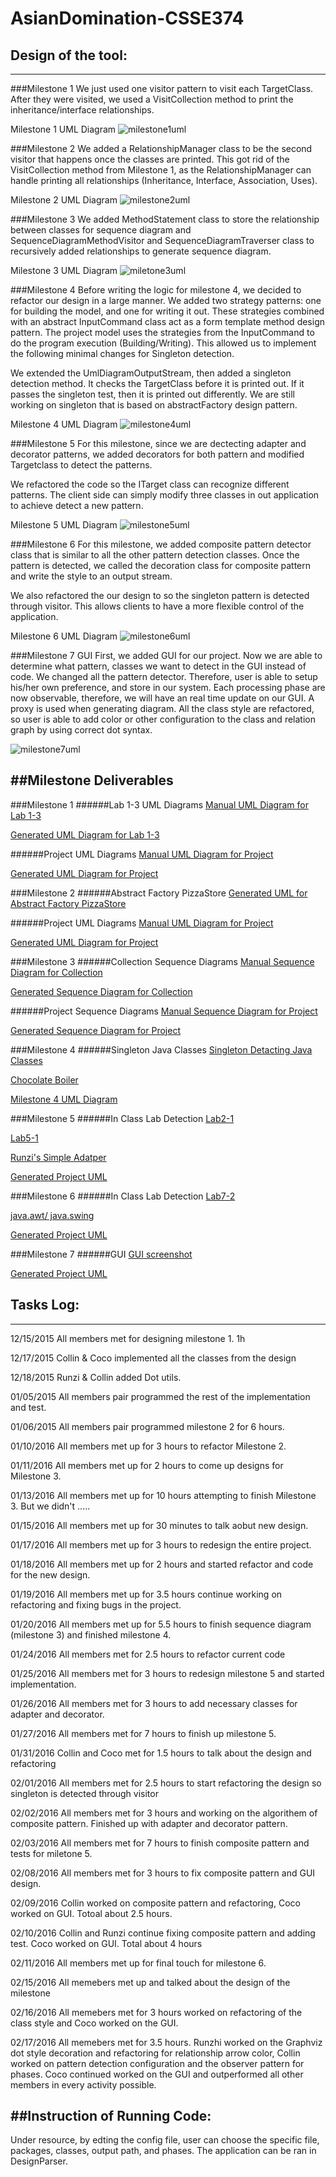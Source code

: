 # AsianDomination-CSSE374

## Design of the tool:
---
###Milestone 1 
We just used one visitor pattern to visit each TargetClass. After they were visited, we used a VisitCollection method to print the inheritance/interface relationships. 

Milestone 1 UML Diagram 
![milestone1uml](https://github.com/ctrokid/AsianDomination-CSSE374/blob/master/AsianDomination/docs/M1/Milestone1UML.jpg)

###Milestone 2
We added a RelationshipManager class to be the second visitor that happens once the classes are printed. This got rid of the VisitCollection method from Milestone 1, as the RelationshipManager can handle printing all relationships (Inheritance, Interface, Association, Uses). 

Milestone 2 UML Diagram
![milestone2uml](https://github.com/ctrokid/AsianDomination-CSSE374/blob/master/AsianDomination/docs/M2/Milestone2UML.jpg)

###Milestone 3
We added MethodStatement class to store the relationship between classes for sequence diagram and SequenceDiagramMethodVisitor and SequenceDiagramTraverser class to recursively added relationships to generate sequence diagram. 

Milestone 3 UML Diagram
![miletone3uml](https://github.com/ctrokid/AsianDomination-CSSE374/blob/master/AsianDomination/docs/M3/Milestone3UML.jpg)


###Milestone 4
Before writing the logic for milestone 4, we decided to refactor our design in a large manner. We added two strategy patterns: one for building the model, and one for writing it out. These strategies combined with an abstract InputCommand class act as a form template method design pattern. The project model uses the strategies from the InputCommand to do the program execution (Building/Writing). This allowed us to implement the following minimal changes for Singleton detection.

We extended the UmlDiagramOutputStream, then added a singleton detection method. It checks the TargetClass before it is printed out. If it passes the singleton test, then it is printed out differently. We are still working on singleton that is based on abstractFactory design pattern.

Milestone 4 UML Diagram
![milestone4uml](https://github.com/ctrokid/AsianDomination-CSSE374/blob/master/AsianDomination/docs/M4/Milestone4UML.jpg)


###Milestone 5
For this milestone, since we are dectecting adapter and decorator patterns, we added decorators for both pattern and modified Targetclass to detect the patterns. 

We refactored the code so the ITarget class can recognize different patterns. The client side can simply modify three classes in out application to achieve detect a new pattern. 

Milestone 5 UML Diagram
![milestone5uml](https://github.com/ctrokid/AsianDomination-CSSE374/blob/master/AsianDomination/docs/M5/MilestoneManual5UML.png)

###Milestone 6
For this milestone, we added composite pattern detector class that is similar to all the other pattern detection classes. Once the pattern is detected, we called the decoration class for composite pattern and write the style to an output stream. 

We also refactored the our design to so the singleton pattern is detected through visitor. This allows clients to have a more flexible control of the application.

Milestone 6 UML Diagram
![milestone6uml](https://github.com/ctrokid/AsianDomination-CSSE374/blob/master/AsianDomination/docs/M6/Milestone6UML.jpg)

###Milestone 7 GUI
First, we added GUI for our project. Now we are able to determine what pattern, classes we want to detect in the GUI instead of code. We changed all the pattern detector. Therefore, user is able to setup his/her own preference, and store in our system. Each processing phase are now observable, therefore, we will have an real time update on our GUI. A proxy is used when generating diagram. All the class style are refactored, so user is able to add color or other configuration to the class and relation graph by using correct dot syntax.

![milestone7uml](https://github.com/ctrokid/AsianDomination-CSSE374/blob/master/AsianDomination/docs/M7/Milestone7UML.jpg)


##Milestone Deliverables
---
###Milestone 1
######Lab 1-3 UML Diagrams
[Manual UML Diagram for Lab 1-3](https://github.com/ctrokid/AsianDomination-CSSE374/blob/master/AsianDomination/docs/M1/M1lab1-3ManualUML.PNG)

[Generated UML Diagram for Lab 1-3](https://github.com/ctrokid/AsianDomination-CSSE374/blob/master/AsianDomination/docs/M1/M1lab1-3GeneratedUML.pdf)

######Project UML Diagrams
[Manual UML Diagram for Project](https://github.com/ctrokid/AsianDomination-CSSE374/blob/master/AsianDomination/docs/M1/Milestone1UML.jpg)

[Generated UML Diagram for Project](https://github.com/ctrokid/AsianDomination-CSSE374/blob/master/AsianDomination/docs/M1/M1projectGeneratedUML.pdf)

###Milestone 2
######Abstract Factory PizzaStore
[Generated UML for Abstract Factory PizzaStore](https://github.com/ctrokid/AsianDomination-CSSE374/blob/master/AsianDomination/docs/M2/M2AbstractFactoryPizzaStoreUML.pdf)

######Project UML Diagrams
[Manual UML Diagram for Project](https://github.com/ctrokid/AsianDomination-CSSE374/blob/master/AsianDomination/docs/M2/Milestone2UML.jpg)

[Generated UML Diagram for Project](https://github.com/ctrokid/AsianDomination-CSSE374/blob/master/AsianDomination/docs/M2/M2ProjectGeneratedUML.pdf)

###Milestone 3
######Collection Sequence Diagrams
[Manual Sequence Diagram for Collection](https://github.com/ctrokid/AsianDomination-CSSE374/blob/master/AsianDomination/docs/M3/M3CollectionManualSequence.png)

[Generated Sequence Diagram for Collection](https://github.com/ctrokid/AsianDomination-CSSE374/blob/master/AsianDomination/demo_diagrams/M3CollectionsSD.PNG)

######Project Sequence Diagrams
[Manual Sequence Diagram for Project](https://github.com/ctrokid/AsianDomination-CSSE374/blob/master/AsianDomination/docs/M3/M3ProjectManualSequence.jpg)

[Generated Sequence Diagram for Project](https://github.com/ctrokid/AsianDomination-CSSE374/blob/master/AsianDomination/demo_diagrams/ProjectSD.PNG)

###Milestone 4
######Singleton Java Classes
[Singleton Detacting Java Classes](https://github.com/ctrokid/AsianDomination-CSSE374/blob/master/AsianDomination/docs/M4/AutomatedSingletonTest.png)

[Chocolate Boiler](https://github.com/ctrokid/AsianDomination-CSSE374/blob/master/AsianDomination/docs/M4/SingletonTest.png)

[Milestone 4 UML Diagram](https://github.com/ctrokid/AsianDomination-CSSE374/blob/master/AsianDomination/docs/M4/Milestone4UML.jpg)

###Milestone 5
######In Class Lab Detection
[Lab2-1](https://github.com/ctrokid/AsianDomination-CSSE374/blob/master/AsianDomination/docs/M5/M5Lab2.png)

[Lab5-1](https://github.com/ctrokid/AsianDomination-CSSE374/blob/master/AsianDomination/docs/M5/M5Lab5.png)

[Runzi's Simple Adatper](https://github.com/ctrokid/AsianDomination-CSSE374/blob/master/AsianDomination/docs/M5/SimpleAdapterTest.png)

[Generated Project UML](https://github.com/ctrokid/AsianDomination-CSSE374/blob/master/AsianDomination/docs/M5/Milestone5-GeneratedUML.png)

###Milestone 6
######In Class Lab Detection
[Lab7-2](https://github.com/ctrokid/AsianDomination-CSSE374/blob/master/AsianDomination/docs/M6/M6Lab7.png)

[java.awt/ java.swing](https://github.com/ctrokid/AsianDomination-CSSE374/blob/master/AsianDomination/docs/M7/Milestone6SwingAwtComposite.png)

[Generated Project UML](https://github.com/ctrokid/AsianDomination-CSSE374/blob/master/AsianDomination/docs/M6/ProjectGeneratedUML.png)

###Milestone 7
######GUI
[GUI screenshot](https://github.com/ctrokid/AsianDomination-CSSE374/blob/master/AsianDomination/docs/M7/PhaseSubsystemUML.uxf)

[Generated Project UML](https://github.com/ctrokid/AsianDomination-CSSE374/blob/master/AsianDomination/docs/M7/FullProjectGeneration.png)


## Tasks Log:
---
12/15/2015
All members met for designing milestone 1. 
1h

12/17/2015
Collin & Coco implemented all the classes from the design

12/18/2015
Runzi & Collin added Dot utils.

01/05/2015
All members pair programmed the rest of the implementation and test.

01/06/2015
All members pair programmed milestone 2 for 6 hours.

01/10/2016
All members met up for 3 hours to refactor Milestone 2.

01/11/2016
All members met up for 2 hours to come up designs for Milestone 3.

01/13/2016
All members met up for 10 hours attempting to finish Milestone 3. But we didn't .....

01/15/2016
All members met up for 30 minutes to talk aobut new design.

01/17/2016
All members met up for 3 hours to redesign the entire project.

01/18/2016
All members met up for 2 hours and started refactor and code for the new design.

01/19/2016
All members met up for 3.5 hours continue working on refactoring and fixing bugs in the project.

01/20/2016
All members met up for 5.5 hours to finish sequence diagram (milestone 3) and finished milestone 4.

01/24/2016
All members met for 2.5 hours to refactor current code

01/25/2016
All members met for 3 hours to redesign milestone 5 and started implementation.

01/26/2016
All members met for 3 hours to add necessary classes for adapter and decorator.

01/27/2016
All members met for 7 hours to finish up milestone 5. 

01/31/2016
Collin and Coco met for 1.5 hours to talk about the design and refactoring

02/01/2016
All members met for 2.5 hours to start refactoring the design so singleton is detected through visitor

02/02/2016
All members met for 3 hours and working on the algorithem of composite pattern. Finished up with adapter and decorator pattern.

02/03/2016
All members met for 7 hours to finish composite pattern and tests for miletone 5.

02/08/2016
All members met for 3 hours to fix composite pattern and GUI design.

02/09/2016
Collin worked on composite pattern and refactoring, Coco worked on GUI. Totoal about 2.5 hours.

02/10/2016
Collin and Runzi continue fixing composite pattern and adding test. Coco worked on GUI. Total about 4 hours

02/11/2016
All members met up for final touch for milestone 6.

02/15/2016
All memebers met up and talked about the design of the milestone

02/16/2016
All memebers met for 3 hours worked on refactoring of the class style and Coco worked on the GUI.

02/17/2016
All memebers met for 3.5 hours. Runzhi worked on the Graphviz dot style decoration and refactoring for relationship arrow color, Collin worked on pattern detection configuration and the observer pattern for phases. Coco continued worked on the GUI and outperformed all other members in every activity possible.



##Instruction of Running Code:
---
Under resource, by edting the config file, user can choose the specific file, packages, classes, output path, and phases. The application can be ran in DesignParser.
